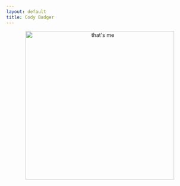 ```yaml
---
layout: default
title: Cody Badger
---
```



<center><img src="https://scontent-sjc2-1.xx.fbcdn.net/v/t1.0-9/13178961_10105538264709946_3648789400077978272_n.jpg?oh=4ee30bc388e8db560c0539c8580a5ff7&oe=580425E9" alt="that's me" style="width:400px;" style="PADDING-TOP: 20px" style="PADDING-BOTTOM: 20px"></center>
